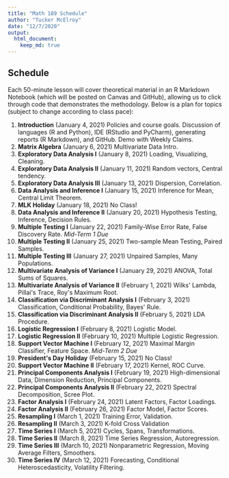 ```yaml
---
title: "Math 189 Schedule"
author: "Tucker McElroy"
date: "12/7/2020"
output: 
  html_document:
    keep_md: true
---
```




## Schedule
Each 50-minute lesson will cover theoretical material in an R Markdown Notebook (which will be posted on Canvas and GitHub), allowing us to click through code that demonstrates the methodology. Below is a plan for topics (subject to change according to class pace):

1. **Introduction** (January 4, 2021) Policies and course goals.  Discussion of languages (R and Python), IDE (RStudio and PyCharm), generating reports (R Markdown), and GitHub.  Demo with Weekly Claims.
2. **Matrix Algebra** (January 6, 2021) Multivariate Data Intro.
3. **Exploratory Data Analysis I** (January 8, 2021)  Loading, Visualizing, Cleaning.
4. **Exploratory Data Analysis II** (January 11, 2021)  Random vectors, Central tendency.
5. **Exploratory Data Analysis III** (January 13, 2021)  Dispersion, Correlation.
6. **Data Analysis and Inference I** (January 15, 2021) Inference for Mean, Central Limit Theorem.    
7. **MLK Holiday** (January 18, 2021)  No Class!
8. **Data Analysis and Inference II** (January 20, 2021) Hypothesis Testing, Inference, Decision Rules.
9. **Multiple Testing I** (January 22, 2021) Family-Wise Error Rate, False Discovery Rate.
 *Mid-Term 1 Due*
10. **Multiple Testing II** (January 25, 2021) Two-sample Mean Testing, Paired Samples.
11. **Multiple Testing III** (January 27, 2021) Unpaired Samples, Many Populations.
12. **Multivariate Analysis of Variance I** (January 29, 2021)  ANOVA, Total Sums of Squares.
13. **Multivariate Analysis of Variance II** (February 1, 2021) Wilks' Lambda, Pillai's Trace, Roy's Maximum Root.
14. **Classification via Discriminant Analysis I** (February 3, 2021) Classification, Conditional Probability, Bayes' Rule.
15. **Classification via Discriminant Analysis II** (February 5, 2021) LDA Procedure.
16. **Logistic Regression I** (February 8, 2021)  Logistic Model.
17. **Logistic Regression II** (February 10, 2021)  Multiple Logistic Regression.
18. **Support Vector Machine I** (February 12, 2021) Maximal Margin Classifier, Feature Space. *Mid-Term 2 Due* 
19. **President's Day Holiday** (February 15, 2021) No Class!
20. **Support Vector Machine II** (February 17, 2021)  Kernel, ROC Curve.
21. **Principal Components Analysis I** (February 19, 2021) High-dimensional Data, Dimension Reduction, Principal Components.
22. **Principal Components Analysis II** (February 22, 2021) Spectral Decomposition, Scree Plot.
23. **Factor Analysis I** (February 24, 2021) Latent Factors, Factor Loadings.
24. **Factor Analysis II** (February 26, 2021) Factor Model, Factor Scores.
25. **Resampling I** (March 1, 2021) Training Error, Validation.
26. **Resampling II** (March 3, 2021) K-fold Cross Validation
27. **Time Series I** (March 5, 2021) Cycles, Spans, Transformations.
28. **Time Series II** (March 8, 2021) Time Series Regression, Autoregression.
29. **Time Series III** (March 10, 2021) Nonparametric Regression, Moving Average Filters, Smoothers. 
30. **Time Series IV** (March 12, 2021) Forecasting, Conditional Heteroscedasticity, Volatility Filtering.
  


  

